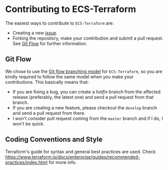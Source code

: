 Contributing to ECS-Terraform
=======================

The easiest ways to contribute to `ECS-Terraform` are:


  * Creating a new [issue].
  * Forking the repository, make your contribution and submit a pull request.
    See [Git Flow](#git-flow) for further information.

[issue]: https://github.com/utkarsh-devops/ECS-Terraform/issues/new

Git Flow
--------
We chose to use the [Git flow branching model][flow] for `ECS-Terraform`, so you are
kindly required to follow the same model when you make your contributions. This
basically means that:

  * If you are fixing a bug, you can create a *hotfix* branch from the affected
  release (preferably, the latest one) and send a pull request from that branch.
  * If you are creating a new feature, please checkout the `develop` branch and
  send a pull request from there.
  * I won't consider pull request coming from the `master` branch and if I do, I
    won't be quick.

[flow]: http://nvie.com/posts/a-successful-git-branching-model/

Coding Conventions and Style
----------------------------
Terraform's guide for syntax and general best practices are used. Check https://www.terraform.io/docs/enterprise/guides/recommended-practices/index.html for more info.


